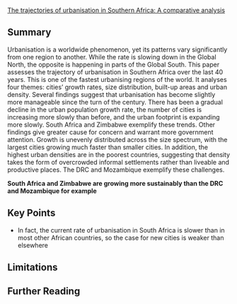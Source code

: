 [The trajectories of urbanisation in Southern Africa: A comparative analysis](https://www.sciencedirect.com/science/article/abs/pii/S0197397523000073)
## Summary

Urbanisation is a worldwide phenomenon, yet its patterns vary significantly from one region to another. While the rate is slowing down in the Global North, the opposite is happening in parts of the Global South. This paper assesses the trajectory of urbanisation in Southern Africa over the last 40 years. This is one of the fastest urbanising regions of the world. It analyses four themes: cities’ growth rates, size distribution, built-up areas and urban density. Several findings suggest that urbanisation has become slightly more manageable since the turn of the century. There has been a gradual decline in the urban population growth rate, the number of cities is increasing more slowly than before, and the urban footprint is expanding more slowly. South Africa and Zimbabwe exemplify these trends. Other findings give greater cause for concern and warrant more government attention. Growth is unevenly distributed across the size spectrum, with the largest cities growing much faster than smaller cities. In addition, the highest urban densities are in the poorest countries, suggesting that density takes the form of overcrowded informal settlements rather than liveable and productive places. The DRC and Mozambique exemplify these challenges.

**South Africa and Zimbabwe are growing more sustainably than the DRC and Mozambique for example**

## Key Points

- In fact, the current rate of urbanisation in South Africa is slower than in most other African countries, so the case for new cities is weaker than elsewhere
## Limitations

## Further Reading
